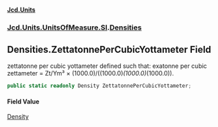 #### [Jcd.Units](index 'index')
### [Jcd.Units.UnitsOfMeasure.SI](Jcd.Units.UnitsOfMeasure.SI 'Jcd.Units.UnitsOfMeasure.SI').[Densities](Densities 'Jcd.Units.UnitsOfMeasure.SI.Densities')

## Densities.ZettatonnePerCubicYottameter Field

zettatonne per cubic yottameter defined such that: exatonne per cubic zettameter = Zt/Ym³ ×
(1000.0)/((1000.0)*(1000.0)*(1000.0)).

```csharp
public static readonly Density ZettatonnePerCubicYottameter;
```

#### Field Value
[Density](Density 'Jcd.Units.UnitTypes.Density')
